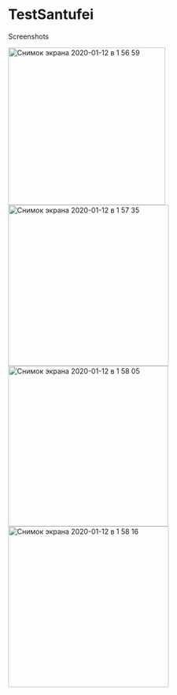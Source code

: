 # TestSantufei

Screenshots 

<img width="319" alt="Снимок экрана 2020-01-12 в 1 56 59" src="https://user-images.githubusercontent.com/17294536/72210018-8875e300-34df-11ea-9579-80a194e2d2d4.png">

<img width="326" alt="Снимок экрана 2020-01-12 в 1 57 35" src="https://user-images.githubusercontent.com/17294536/72210017-87dd4c80-34df-11ea-9d3c-c138bcec62a4.png">

<img width="325" alt="Снимок экрана 2020-01-12 в 1 58 05" src="https://user-images.githubusercontent.com/17294536/72210016-87dd4c80-34df-11ea-80db-fffc937f0c8b.png">

<img width="326" alt="Снимок экрана 2020-01-12 в 1 58 16" src="https://user-images.githubusercontent.com/17294536/72210015-87dd4c80-34df-11ea-9c3b-cdf39b7e623e.png">
